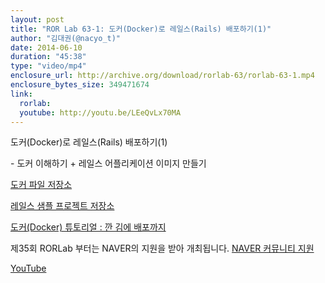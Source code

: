 ```yaml
---
layout: post
title: "ROR Lab 63-1: 도커(Docker)로 레일스(Rails) 배포하기(1)"
author: "김대권(@nacyo_t)"
date: 2014-06-10
duration: "45:38"
type: "video/mp4"
enclosure_url: http://archive.org/download/rorlab-63/rorlab-63-1.mp4
enclosure_bytes_size: 349471674
link:
  rorlab: 
  youtube: http://youtu.be/LEeQvLx70MA
---
```


<p>도커(Docker)로 레일스(Rails) 배포하기(1)</p>

<p>- 도커 이해하기 + 레일스 어플리케이션 이미지 만들기</p>
<p>
  <a href="https://github.com/nacyot/rails-new-dockerfile">도커 파일 저장소</a>
</p>
<p>
  <a href="https://github.com/nacyot/docker-sample-project">레일스 샘플 프로젝트 저장소</a>
</p>
<p>
  <a href="http://blog.nacyot.com/articles/2014-01-27-easy-deploy-with-docker/">도커(Docker) 튜토리얼 : 깐 김에 배포까지</a>
</p>


<p>제35회 RORLab 부터는 NAVER의 지원을 받아 개최됩니다. <a href="http://developer.naver.com/wiki/pages/Community">NAVER 커뮤니티 지원</a></p>

<div class="btn-group">
  <a class="btn btn-default btn-xs" href="{{ page.link.youtube }}">YouTube</a>
</div>